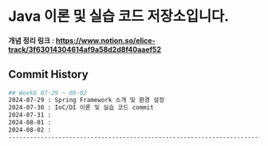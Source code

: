 # Java 이론 및 실습 코드 저장소입니다.

#### 개념 정리 링크 : https://www.notion.so/elice-track/3f63014304614af9a58d2d8f40aaef52

## Commit History
```bash
## Week6 07-29 ~ 08-02
2024-07-29 : Spring Framework 소개 및 환경 설정
2024-07-30 : IoC/DI 이론 및 실습 코드 commit
2024-07-31 : 
2024-08-01 : 
2024-08-02 : 
------------------------------------------------------------------------------------------
 